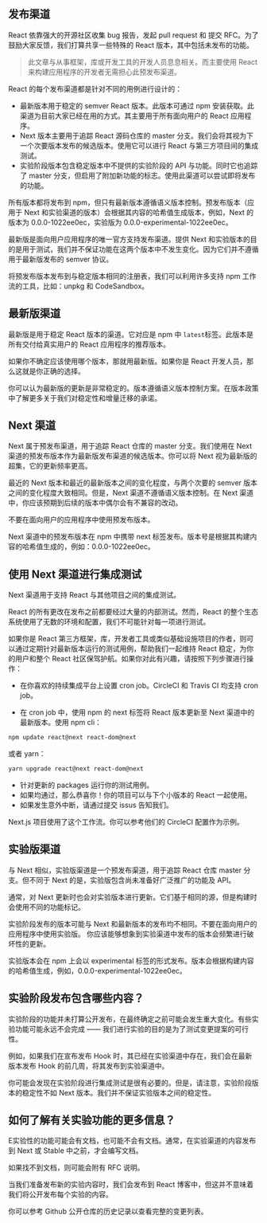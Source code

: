 ## 发布渠道

React 依靠强大的开源社区收集 bug 报告，发起 pull request 和 提交 RFC。为了鼓励大家反馈，我们打算共享一些特殊的 React 版本，其中包括未发布的功能。

>此文章与从事框架，库或开发工具的开发人员息息相关。而主要使用 React 来构建应用程序的开发者无需担心此预发布渠道。

React 的每个发布渠道都是针对不同的用例进行设计的：

- 最新版本用于稳定的 semver React 版本。此版本可通过 npm 安装获取。此渠道为目前大家已经在用的方式。其主要用于所有面向用户的 React 应用程序。
- Next 版本主要用于追踪 React 源码仓库的 master 分支。我们会将其视为下一个次要版本发布的候选版本。使用它可以进行 React 与第三方项目间的集成测试。
- 实验阶段版本包含稳定版本中不提供的实验阶段的 API 与功能。同时它也追踪了 master 分支，但启用了附加新功能的标志。使用此渠道可以尝试即将发布的功能。

所有版本都将发布到 npm，但只有最新版本遵循语义版本控制。预发布版本（应用于 Next 和实验渠道的版本）会根据其内容的哈希值生成版本，例如，Next 的版本为 0.0.0-1022ee0ec，实验版为 0.0.0-experimental-1022ee0ec。

最新版是面向用户应用程序的唯一官方支持发布渠道。提供 Next 和实验版本的目的是用于测试，我们并不保证功能在这两个版本中不发生变化。因为它们并不遵循用于最新版发布的 semver 协议。

将预发布版本发布到与稳定版本相同的注册表，我们可以利用许多支持 npm 工作流的工具，比如：unpkg 和 CodeSandbox。

## 最新版渠道

最新版是用于稳定 React 版本的渠道。它对应是 npm 中 <code>latest</code>标签。此版本是所有交付给真实用户的 React 应用程序的推荐版本。

如果你不确定应该使用哪个版本，那就用最新版。如果你是 React 开发人员，那么这就是你正确的选择。

你可以认为最新版的更新是非常稳定的。版本遵循语义版本控制方案。在版本政策中了解更多关于我们对稳定性和增量迁移的承诺。

## Next 渠道

Next 属于预发布渠道，用于追踪 React 仓库的 master 分支。我们使用在 Next 渠道的预发布版本作为最新版发布渠道的候选版本。你可以将 Next 视为最新版的超集，它的更新频率更高。

最近的 Next 版本和最近的最新版本之间的变化程度，与两个次要的 semver 版本之间的变化程度大致相同。但是，Next 渠道不遵循语义版本控制。在 Next 渠道中，你应该预期到后续的版本中偶尔会有不兼容的改动。

不要在面向用户的应用程序中使用预发布版本。

Next 渠道中的预发布版本在 npm 中携带 next 标签发布。版本号是根据其构建内容的哈希值生成的，例如：0.0.0-1022ee0ec。

## 使用 Next 渠道进行集成测试

Next 渠道用于支持 React 与其他项目之间的集成测试。

React 的所有更改在发布之前都要经过大量的内部测试。然而，React 的整个生态系统使用了无数的环境和配置，我们不可能针对每一项进行测试。

如果你是 React 第三方框架，库，开发者工具或类似基础设施项目的作者，则可以通过定期针对最新版本运行的测试用例，帮助我们一起维持 React 稳定，为你的用户和整个 React 社区保驾护航。如果你对此有兴趣，请按照下列步骤进行操作：

- 在你喜欢的持续集成平台上设置 cron job。CircleCI 和 Travis CI 均支持 cron job。

- 在 cron job 中，使用 npm 的 next 标签将 React 版本更新至 Next 渠道中的最新版本。使用 npm cli： 

```bash
npm update react@next react-dom@next
```

或者 yarn：

```bash
yarn upgrade react@next react-dom@next
```

- 针对更新的 packages 运行你的测试用例。
- 如果均通过，那么恭喜你！你的项目可以与下个小版本的 React 一起使用。
- 如果发生意外中断，请通过提交 issus 告知我们。

Next.js 项目使用了这个工作流。你可以参考他们的 CircleCI 配置作为示例。

## 实验版渠道

与 Next 相似，实验版渠道是一个预发布渠道，用于追踪 React 仓库 master 分支。但不同于 Next 的是，实验版包含尚未准备好广泛推广的功能及 API。

通常，对 Next 更新时也会对实验版本进行更新。它们基于相同的源，但是构建时会使用不同的功能标记。

实验阶段发布的版本可能与 Next 和最新版本的发布均不相同。不要在面向用户的应用程序中使用实验版。 你应该能够想象到实验渠道中发布的版本会频繁进行破坏性的更新。

实验版本会在 npm 上会以 experimental 标签的形式发布。版本会根据构建内容的哈希值生成，例如，0.0.0-experimental-1022ee0ec。

## 实验阶段发布包含哪些内容？

实验阶段的功能并未打算公开发布，在最终确定之前可能会发生重大变化。有些实验功能可能永远不会完成 —— 我们进行实验的目的是为了测试变更提案的可行性。

例如，如果我们在宣布发布 Hook 时，其已经在实验渠道中存在，我们会在最新版本发布 Hook 的前几周，将其发布到实验渠道中。

你可能会发现在实验阶段进行集成测试是很有必要的。但是，请注意，实验阶段版本的稳定性不如 Next 版本。我们并不保证实验版本之间的稳定性。

## 如何了解有关实验功能的更多信息？

E实验性的功能可能会有文档，也可能不会有文档。通常，在实验渠道的内容发布到 Next 或 Stable 中之前，才会编写文档。

如果找不到文档，则可能会附有 RFC 说明。

当我们准备发布新的实验内容时，我们会发布到 React 博客中，但这并不意味着我们将公开发布每个实验的内容。

你可以参考 Github 公开仓库的历史记录以查看完整的变更列表。